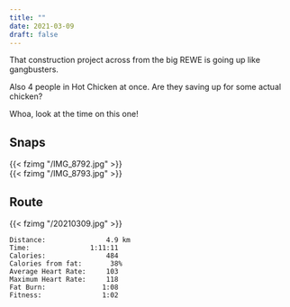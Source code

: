 ```yaml
---
title: ""
date: 2021-03-09
draft: false
---
```


That construction project across from the big REWE is going up like gangbusters.

Also 4 people in Hot Chicken at once.  Are they saving up for some actual chicken?

Whoa, look at the time on this one!

## Snaps

{{< fzimg "/IMG_8792.jpg" >}}  
{{< fzimg "/IMG_8793.jpg" >}}  

## Route

{{< fzimg "/20210309.jpg" >}}  

```
Distance:               4.9 km
Time:               1:11:11 
Calories:               484
Calories from fat:       38%
Average Heart Rate:     103
Maximum Heart Rate:     118
Fat Burn:              1:08 
Fitness:               1:02 
```
